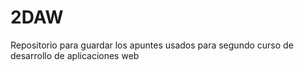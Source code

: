 # 2DAW
Repositorio para guardar los apuntes usados para segundo curso de desarrollo de aplicaciones web
